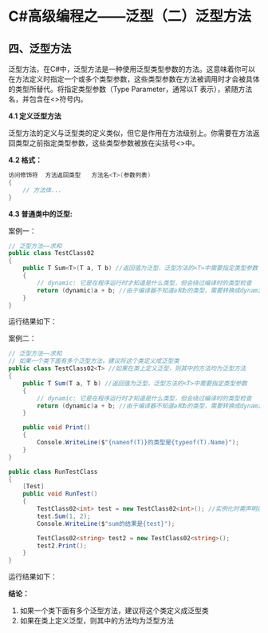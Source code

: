 # C#高级编程之——泛型（二）泛型方法

## 四、泛型方法

泛型方法，在C#中，泛型方法是一种使用泛型类型参数的方法。这意味着你可以在方法定义时指定一个或多个类型参数，这些类型参数在方法被调用时才会被具体的类型所替代。将指定类型参数（Type Parameter，通常以T 表示），紧随方法名，并包含在<>符号内。

**4.1 定义泛型方法**

泛型方法的定义与泛型类的定义类似，但它是作用在方法级别上。你需要在方法返回类型之前指定类型参数，这些类型参数被放在尖括号<>中。

**4.2 格式：**

```csharp
访问修饰符  方法返回类型   方法名<T>(参数列表)
{
    // 方法体...
}
```

**4.3 普通类中的泛型:**

案例一：

```csharp
// 泛型方法——求和
public class TestClass02
{
    public T Sum<T>(T a, T b) //返回值为泛型，泛型方法的<T>中需要指定类型参数
    {
        // dynamic: 它是在程序运行时才知道是什么类型，但会绕过编译时的类型检查
        return (dynamic)a + b; //由于编译器不知道a和b的类型，需要转换成dynamic类型，运行时确定
    }
}
```

运行结果如下：

案例二：

```csharp
// 泛型方法——求和
// 如果一个类下面有多个泛型方法，建议将这个类定义成泛型类
public class TestClass02<T> //如果在类上定义泛型，则其中的方法均为泛型方法
{
    public T Sum(T a, T b) //返回值为泛型，泛型方法的<T>中需要指定类型参数
    {
        // dynamic: 它是在程序运行时才知道是什么类型，但会绕过编译时的类型检查
        return (dynamic)a + b; //由于编译器不知道a和b的类型，需要转换成dynamic类型，运行时确定
    }

    public void Print()
    {
        Console.WriteLine($"{nameof(T)}的类型是{typeof(T).Name}");
    }
}

public class RunTestClass
{
    [Test]
    public void RunTest()
    {
        TestClass02<int> test = new TestClass02<int>(); //实例化时需声明类型
        test.Sum(1, 2);
        Console.WriteLine($"sum的结果是{test}");

        TestClass02<string> test2 = new TestClass02<string>();
        test2.Print();
    }
}
```

运行结果如下：

**结论：**

1. 如果一个类下面有多个泛型方法，建议将这个类定义成泛型类
2. 如果在类上定义泛型，则其中的方法均为泛型方法
